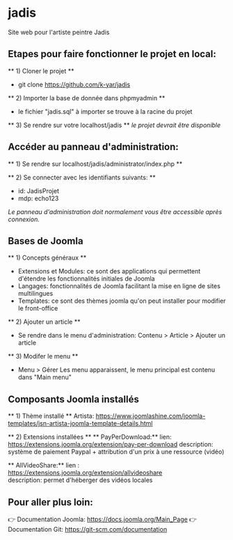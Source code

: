 # jadis
Site web pour l'artiste peintre Jadis

## Etapes pour faire fonctionner le projet en local:

** 1) Cloner le projet ** 
- git clone https://github.com/k-yar/jadis

** 2) Importer la base de donnée dans phpmyadmin **
- le fichier "jadis.sql" à importer se trouve à la racine du projet

** 3) Se rendre sur votre localhost/jadis **
*le projet devrait être disponible*

## Accéder au panneau d'administration: 

** 1) Se rendre sur  localhost/jadis/administrator/index.php **

** 2) Se connecter avec les identifiants suivants: **
- id: JadisProjet
- mdp: echo123

*Le panneau d'administration doit normalement vous être accessible après connexion.*

## Bases de Joomla

** 1) Concepts généraux **
- Extensions et Modules: ce sont des applications qui permettent d'étendre les fonctionnalités initiales de Joomla
- Langages: fonctionnalités de Joomla facilitant la mise en ligne de sites multilingues
- Templates: ce sont des thèmes joomla qu'on peut installer pour modifier le front-office

** 2) Ajouter un article **
- Se rendre dans le menu d'administration:
  Contenu > Article > Ajouter un article

** 3) Modifer le menu **
- Menu > Gérer
  Les menu apparaissent, le menu principal est contenu dans "Main menu"
  
## Composants Joomla installés

** 1) Thème installé **
Artista: https://www.joomlashine.com/joomla-templates/jsn-artista-joomla-template-details.html

** 2) Extensions installées **
** PayPerDownload:** 
lien: https://extensions.joomla.org/extension/pay-per-download
description: système de paiement Paypal + attribution d'un prix à une ressource (vidéo)

** AllVideoShare:** 
lien : https://extensions.joomla.org/extension/allvideoshare  
description: permet d'héberger des vidéos locales


## Pour aller plus loin:

:point_right: Documentation Joomla: https://docs.joomla.org/Main_Page
:point_right: Documentation Git: https://git-scm.com/documentation




